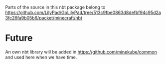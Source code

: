 Parts of the source in this nbt package belong to https://github.com/LilyPad/GoLilyPad/tree/513c9fbe0863d8defbf94c95d2a3fc26fa9b05b6/packet/minecraft/nbt

# Future

An own nbt library will be added in https://github.com/minekube/common and used here when we have time.